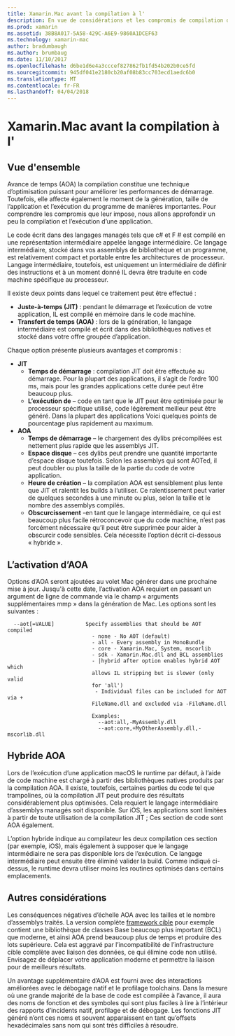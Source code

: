 ```yaml
---
title: Xamarin.Mac avant la compilation à l'
description: En vue de considérations et les compromis de compilation de temps (AOA)
ms.prod: xamarin
ms.assetid: 38B8A017-5A58-429C-A6E9-9860A1DCEF63
ms.technology: xamarin-mac
author: bradumbaugh
ms.author: brumbaug
ms.date: 11/10/2017
ms.openlocfilehash: d6be1d6e4a3cccef827862fb1fd54b202b0ce5fd
ms.sourcegitcommit: 945df041e2180cb20af08b83cc703ecd1aedc6b0
ms.translationtype: MT
ms.contentlocale: fr-FR
ms.lasthandoff: 04/04/2018
---
```

# <a name="xamarinmac-ahead-of-time-compilation"></a>Xamarin.Mac avant la compilation à l'

## <a name="overview"></a>Vue d'ensemble

Avance de temps (AOA) la compilation constitue une technique d’optimisation puissant pour améliorer les performances de démarrage. Toutefois, elle affecte également le moment de la génération, taille de l’application et l’exécution du programme de manières importantes. Pour comprendre les compromis que leur impose, nous allons approfondir un peu la compilation et l’exécution d’une application.

Le code écrit dans des langages managés tels que c# et F # est compilé en une représentation intermédiaire appelée langage intermédiaire. Ce langage intermédiaire, stocké dans vos assemblys de bibliothèque et un programme, est relativement compact et portable entre les architectures de processeur. Langage intermédiaire, toutefois, est uniquement un intermédiaire de définir des instructions et à un moment donné IL devra être traduite en code machine spécifique au processeur.

Il existe deux points dans lequel ce traitement peut être effectué :

- **Juste-à-temps (JIT)** : pendant le démarrage et l’exécution de votre application, IL est compilé en mémoire dans le code machine.
- **Transfert de temps (AOA)** : lors de la génération, le langage intermédiaire est compilé et écrit dans des bibliothèques natives et stocké dans votre offre groupée d’application.

Chaque option présente plusieurs avantages et compromis :

- **JIT**
  - **Temps de démarrage** : compilation JIT doit être effectuée au démarrage. Pour la plupart des applications, il s’agit de l’ordre 100 ms, mais pour les grandes applications cette durée peut être beaucoup plus.
  - **L’exécution de** – code en tant que le JIT peut être optimisée pour le processeur spécifique utilisé, code légèrement meilleur peut être généré. Dans la plupart des applications Voici quelques points de pourcentage plus rapidement au maximum.
- **AOA**
  - **Temps de démarrage** – le chargement des dylibs précompilées est nettement plus rapide que les assemblys JIT.
  - **Espace disque** – ces dylibs peut prendre une quantité importante d’espace disque toutefois. Selon les assemblys qui sont AOTed, il peut doubler ou plus la taille de la partie du code de votre application.
  - **Heure de création** – la compilation AOA est sensiblement plus lente que JIT et ralentit les builds à l’utiliser. Ce ralentissement peut varier de quelques secondes à une minute ou plus, selon la taille et le nombre des assemblys compilés.
  - **Obscurcissement** -en tant que le langage intermédiaire, ce qui est beaucoup plus facile rétroconcevoir que du code machine, n’est pas forcément nécessaire qu’il peut être supprimée pour aider à obscurcir code sensibles. Cela nécessite l’option décrit ci-dessous « hybride ».

## <a name="enabling-aot"></a>L’activation d’AOA

Options d’AOA seront ajoutées au volet Mac générer dans une prochaine mise à jour. Jusqu'à cette date, l’activation AOA requiert en passant un argument de ligne de commande via le champ « arguments supplémentaires mmp » dans la génération de Mac. Les options sont les suivantes :


      --aot[=VALUE]          Specify assemblies that should be AOT compiled
                               - none - No AOT (default)
                               - all - Every assembly in MonoBundle
                               - core - Xamarin.Mac, System, mscorlib
                               - sdk - Xamarin.Mac.dll and BCL assemblies
                               - |hybrid after option enables hybrid AOT which
                               allows IL stripping but is slower (only valid
                               for 'all')
                                - Individual files can be included for AOT via +
                               FileName.dll and excluded via -FileName.dll

                               Examples:
                                 --aot:all,-MyAssembly.dll
                                 --aot:core,+MyOtherAssembly.dll,-mscorlib.dll



## <a name="hybrid-aot"></a>Hybride AOA

Lors de l’exécution d’une application macOS le runtime par défaut, à l’aide de code machine est chargé à partir des bibliothèques natives produits par la compilation AOA. Il existe, toutefois, certaines parties du code tel que trampolines, où la compilation JIT peut produire des résultats considérablement plus optimisées. Cela requiert le langage intermédiaire d’assemblys managés soit disponible. Sur iOS, les applications sont limitées à partir de toute utilisation de la compilation JIT ; Ces section de code sont AOA également.

L’option hybride indique au compilateur les deux compilation ces section (par exemple, iOS), mais également à supposer que le langage intermédiaire ne sera pas disponible lors de l’exécution. Ce langage intermédiaire peut ensuite être éliminé valider la build. Comme indiqué ci-dessus, le runtime devra utiliser moins les routines optimisés dans certains emplacements.

## <a name="further-considerations"></a>Autres considérations

Les conséquences négatives d’échelle AOA avec les tailles et le nombre d’assemblys traités. La version complète [framework cible](~/mac/platform/target-framework.md) pour exemple contient une bibliothèque de classes Base beaucoup plus important (BCL) que moderne, et ainsi AOA prend beaucoup plus de temps et produire des lots supérieure. Cela est aggravé par l’incompatibilité de l’infrastructure cible complète avec liaison des données, ce qui élimine code non utilisé. Envisagez de déplacer votre application moderne et permettre la liaison pour de meilleurs résultats.

Un avantage supplémentaire d’AOA est fourni avec des interactions améliorées avec le débogage natif et le profilage toolchains. Dans la mesure où une grande majorité de la base de code est compilée à l’avance, il aura des noms de fonction et des symboles qui sont plus faciles à lire à l’intérieur des rapports d’incidents natif, profilage et de débogage. Les fonctions JIT généré n’ont ces noms et souvent apparaissent en tant qu’offsets hexadécimales sans nom qui sont très difficiles à résoudre.
